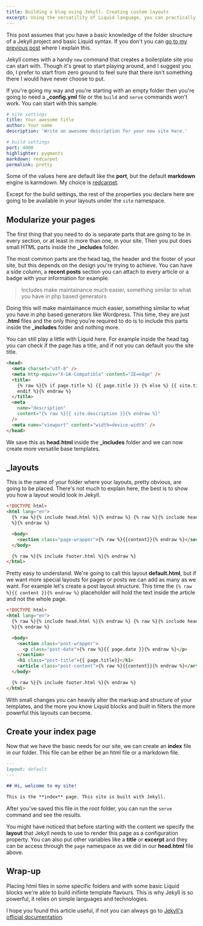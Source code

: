 ```yaml
---
title: Building a blog using Jekyll. Creating custom layouts
excerpt: Using the versatility of Liquid language, you can practically build any layout you want in Jekyll. Here's a quick explanation on how to do it.
---
```


This post assumes that you have a basic knowledge of the folder structure of a Jekyll project and basic Liquid syntax. If you don't you can [go to my previous post](/2015/07/building-blog-jekyll-installation-setup/) where I explain this.

Jekyll comes with a handy `new` command that creates a boilerplate site you can start with. Though it's great to start playing around, and I suggest you do, I prefer to start from zero ground to feel sure that there isn't something there I would have never choose to put.

If you're going my way and you're starting with an empty folder then you're going to need a **\_config.yml** file or the `build` and `serve` commands won't work. You can start with this sample.

```yaml
# site settings
title: Your awesome title
author: Your name
description: 'Write an awesome description for your new site here.'

# build settings
port: 4000
highlighter: pygments
markdown: redcarpet
permalink: pretty
```

Some of the values here are default like the **port**, but the default **markdown** engine is karmdown. My choice is <a href="https://github.com/vmg/redcarpet" target="_blank" rel="noopener noreferrer">redcarpet</a>.

Except for the build settings, the rest of the properties you declare here are going to be available in your layouts under the `site` namespace.

## Modularize your pages

The first thing that you need to do is separate parts that are going to be in every section, or at least in more than one, in your site. Then you put does small HTML parts inside the **\_includes** folder.

The most common parts are the head tag, the header and the footer of your site, but this depends on the design you're trying to achieve. You can have a side column, a **recent posts** section you can attach to every article or a badge with your information for example.

> Includes make maintainance much easier, something similar to what you have in php based generators

Doing this will make maintainance much easier, something similar to what you have in php based generators like Wordpress. This time, they are just **.html** files and the only thing you're required to do is to include this parts inside the **\_includes** folder and nothing more.

You can still play a little with Liquid here. For example inside the head tag you can check if the page has a title, and if not you can default you the site title.

```html
<head>
  <meta charset="utf-8" />
  <meta http-equiv="X-UA-Compatible" content="IE=edge" />
  <title>
    {% raw %}{% if page.title %} {{ page.title }} {% else %} {{ site.title }} {%
    endif %}{% endraw %}
  </title>
  <meta
    name="description"
    content="{% raw %}{{ site.description }}{% endraw %}"
  />
  <meta name="viewport" content="width=device-width" />
</head>
```

We save this as **head.html** inside the **\_includes** folder and we can now create more versatile base templates.

## \_layouts

This is the name of your folder where your layouts, pretty obvious, are going to be placed. There's not much to explain here, the best is to show you how a layout would look in Jekyll.

```html
<!DOCTYPE html>
<html lang="en">
  {% raw %}{% include head.html %}{% endraw %} {% raw %}{% include header.html
  %}{% endraw %}

  <body>
    <section class="page-wrapper">{% raw %}{{content}}{% endraw %}</section>
  </body>

  {% raw %}{% include footer.html %}{% endraw %}
</html>
```

Pretty easy to understand. We're going to call this layout **default.html**, but if we want more special layouts for pages or posts we can add as many as we want. For example let's create a post layout structure. This time the `{% raw %}{{ content }}{% endraw %}` placeholder will hold the text inside the article and not the whole page.

```html
<!DOCTYPE html>
<html lang="en">
  {% raw %}{% include head.html %}{% endraw %} {% raw %}{% include header.html
  %}{% endraw %}

  <body>
    <section class="post-wrapper">
      <p class="post-date">{% raw %}{{ page.date }}{% endraw %}</p>
    </section>
    <h1 class="post-title">{{ page.title}}</h1>
    <article class="post-content">{% raw %}{{content}}{% endraw %}</article>
  </body>

  {% raw %}{% include footer.html %}{% endraw %}
</html>
```

With small changes you can heavily alter the markup and structure of your templates, and the more you know Liquid blocks and built in filters the more powerful this layouts can become.

## Create your index page

Now that we have the basic needs for our site, we can create an **index** file in our folder. This file can be either be an html file or a markdown file.

```markdown
---
layout: default
---

## Hi, welcome to my site!

This is the **index** page. This site is built with Jekyll.
```

After you've saved this file in the root folder, you can run the `serve` command and see the results.

You might have noticed that before starting with the content we specify the **layout** that Jekyll needs to use to render this page as a configuration property. You can also put other variables like a **title** or **excerpt** and they can be access through the `page` namespace as we did in our **head.html** file above.

## Wrap-up

Placing html files in some specific folders and with some basic Liquid blocks we're able to build inifinte template flavours. This is why Jekyll is so powerful, it relies on simple languages and technologies.

I hope you found this article useful, if not you can always go to [Jekyll's official documentation](http://jekyllrb.com/docs/frontmatter/).

